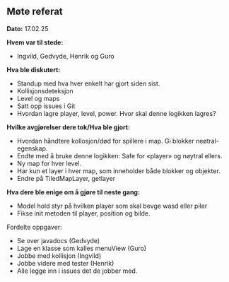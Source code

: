 ## Møte referat
**Dato:** 17.02.25


**Hvem var til stede:**
- Ingvild, Gedvyde, Henrik og Guro

**Hva ble diskutert:**
-	Standup med hva hver enkelt har gjort siden sist. 
-	Kollisjonsdeteksjon
-	Level og maps
-	Satt opp issues i Git
-	Hvordan lagre player, level, power. Hvor skal denne logikken lagres?

**Hvilke avgjørelser dere tok/Hva ble gjort:**
-	Hvordan håndtere kollosjon/død for spillere i map. Gi blokker neøtral-egenskap. 
-	Endte med å bruke denne logikken: Safe for «player» og nøytral ellers. 
-	Ny map for hver level. 
-	Har kun et layer i hver map, som inneholder både blokker og objekter. 
-	Endre på TiledMapLayer, getlayer


**Hva dere ble enige om å gjøre til neste gang:**
- Model hold styr på hvilken player som skal bevge wasd eller piler
- Fikse init metoden til player, position og bilde.

Fordelte oppgaver:
- Se over javadocs (Gedvyde)
- Lage en klasse som kalles menuView (Guro) 
- Jobbe med kollisjon (Ingvild)
- Jobbe videre med tester (Henrik)
- Alle legge inn i issues det de jobber med. 
